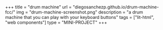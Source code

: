 +++
title = "drum machine"
url = "diegosanchezp.github.io/drum-machine-fcc/"
img = "drum-machine-screenshot.png"
description = "a drum machine that you can play with your keyboard buttons"
tags = ["lit-html", "web components"]
type = "MINI-PROJECT"
+++
